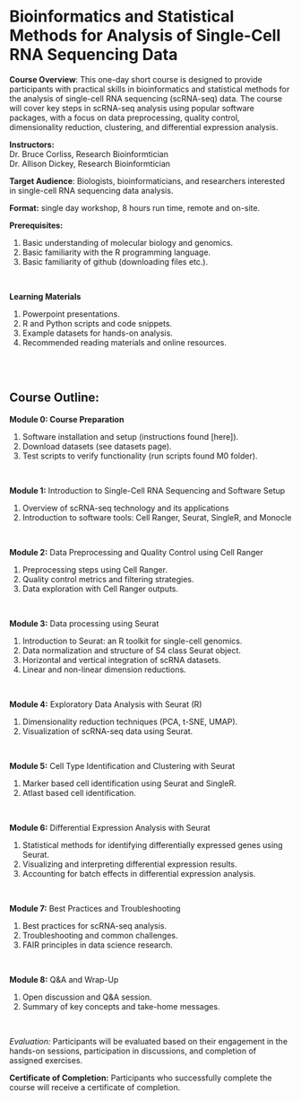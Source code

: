 # Bioinformatics and Statistical Methods for Analysis of Single-Cell RNA Sequencing Data

**Course Overview**: This one-day short course is designed to provide participants with practical skills in bioinformatics and statistical methods for the analysis of single-cell RNA sequencing (scRNA-seq) data. The course will cover key steps in scRNA-seq analysis using popular software packages, with a focus on data preprocessing, quality control, dimensionality reduction, clustering, and differential expression analysis.

**Instructors:**  
Dr. Bruce Corliss, Research Bioinformtician  
Dr. Allison Dickey, Research Bioinformtician  

**Target Audience**: Biologists, bioinformaticians, and researchers interested in single-cell RNA sequencing data analysis. 
<br/>  
  
**Format:** single day workshop, 8 hours run time, remote and on-site.
<br/>  
  
**Prerequisites:**
1. Basic understanding of molecular biology and genomics.
2. Basic familiarity with the R programming language.
3. Basic familiarity of github (downloading files etc.).
<br/>  

**Learning Materials**
1. Powerpoint presentations.
2. R and Python scripts and code snippets.
3. Example datasets for hands-on analysis.
4. Recommended reading materials and online resources.
<br/>
<br/>
  
## Course Outline:
  
**Module 0: Course Preparation**
1. Software installation and setup (instructions found [here]).
2. Download datasets (see datasets page).
3. Test scripts to verify functionality (run scripts found M0 folder).
<br/>  

**Module 1:** Introduction to Single-Cell RNA Sequencing and Software Setup
1. Overview of scRNA-seq technology and its applications
2. Introduction to software tools: Cell Ranger, Seurat, SingleR, and Monocle
<br/>  

**Module 2:** Data Preprocessing and Quality Control using Cell Ranger
1. Preprocessing steps using Cell Ranger.
2. Quality control metrics and filtering strategies.
3. Data exploration with Cell Ranger outputs.
<br/>

**Module 3:** Data processing using Seurat
1. Introduction to Seurat: an R toolkit for single-cell genomics.
2. Data normalization and structure of S4 class Seurat object.
3. Horizontal and vertical integration of scRNA datasets.
4. Linear and non-linear dimension reductions.
<br/>  

**Module 4:** Exploratory Data Analysis with Seurat (R)
1. Dimensionality reduction techniques (PCA, t-SNE, UMAP).
2. Visualization of scRNA-seq data using Seurat.
<br/>

**Module 5:** Cell Type Identification and Clustering with Seurat
1. Marker based cell identification using Seurat and SingleR.
2. Atlast based cell identification.
<br/>

**Module 6:** Differential Expression Analysis with Seurat
1. Statistical methods for identifying differentially expressed genes using Seurat.
2. Visualizing and interpreting differential expression results.
3. Accounting for batch effects in differential expression analysis.
<br/>

**Module 7:** Best Practices and Troubleshooting
1. Best practices for scRNA-seq analysis.
2. Troubleshooting and common challenges.
3. FAIR principles in data science research.
<br/>

**Module 8:** Q&A and Wrap-Up
1. Open discussion and Q&A session.
2. Summary of key concepts and take-home messages.
<br/>



_Evaluation:_ Participants will be evaluated based on their engagement in the hands-on sessions, participation in discussions, and completion of assigned exercises.
<br/>

**Certificate of Completion:** Participants who successfully complete the course will receive a certificate of completion.
